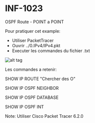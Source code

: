 # INF-1023

OSPF Route - POINT a POINT

Pour pratiquer cet example:
- Utiliser PacketTracer
- Ouvrir ../0.IPv4/IPv4.pkt
- Executer les commandes du fichier .txt

![alt tag](https://github.com/setrar/INF-1023/blob/master/6.OSPFRoute/OSPFRoute.png)

Les commandes a retenir:

SHOW IP ROUTE                "Chercher des O"

SHOW IP OSPF NEIGHBOR

SHOW IP OSPF DATABASE

SHOW IP OSPF INT <Interface>


Note: Utiliser Cisco Packet Tracer 6.2.0
